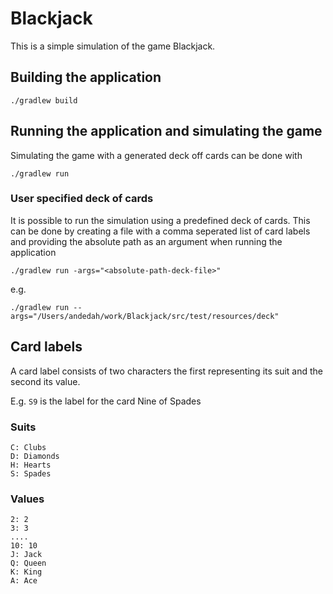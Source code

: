 # Blackjack

This is a simple simulation of the game Blackjack.

## Building the application

```
./gradlew build
```

## Running the application and simulating the game

Simulating the game with a generated deck off cards can be done with

```
./gradlew run
```

### User specified deck of cards

It is possible to run the simulation using a predefined deck of cards. This can be done by creating
a file with a comma seperated list of card labels and providing the absolute path as an argument
when running the application

```
./gradlew run -args="<absolute-path-deck-file>"
```

e.g.

```
./gradlew run --args="/Users/andedah/work/Blackjack/src/test/resources/deck"
```

## Card labels

A card label consists of two characters the first representing its suit and the second its value.

E.g. `S9` is the label for the card Nine of Spades

### Suits

```
C: Clubs
D: Diamonds
H: Hearts
S: Spades
```

### Values

```
2: 2
3: 3
....
10: 10
J: Jack
Q: Queen
K: King
A: Ace
```
